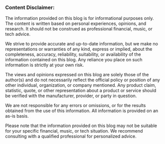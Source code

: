 ### Content Disclaimer:

The information provided on this blog is for informational purposes only. The content is written based on personal experiences, opinions, and research. It should not be construed as professional financial, music, or tech advice.

We strive to provide accurate and up-to-date information, but we make no representations or warranties of any kind, express or implied, about the completeness, accuracy, reliability, suitability, or availability of the information contained on this blog. Any reliance you place on such information is strictly at your own risk.

The views and opinions expressed on this blog are solely those of the author(s) and do not necessarily reflect the official policy or position of any other individual, organization, or company mentioned. Any product claim, statistic, quote, or other representation about a product or service should be verified with the manufacturer, provider, or party in question.

We are not responsible for any errors or omissions, or for the results obtained from the use of this information. All information is provided on an as-is basis.

Please note that the information provided on this blog may not be suitable for your specific financial, music, or tech situation. We recommend consulting with a qualified professional for personalized advice.
